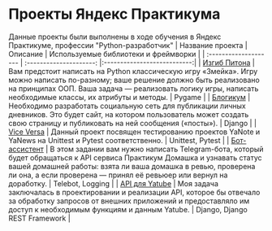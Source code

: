 # Проекты Яндекс Практикума
Данные проекты были выполнены в ходе обучения в Яндекс Практикуме, профессии "Python-разработчик"
| Название проекта | Описание | Используемые библиотеки и фреймворки |
| :-------------------- | :---------------------: |:---------------------------:|
| [Изгиб Питона](https://github.com/EmilDragunov/python-developer/tree/main/the-snake) | Вам предстоит написать на Python классическую игру «Змейка». Игру можно написать по-разному; ваше решение должно быть реализовано на принципах ООП. Ваша задача — реализовать логику игры, написать необходимые классы, их атрибуты и методы. | Pygame |
| [Блогикум](https://github.com/EmilDragunov/python-developer/tree/main/blogicum) | Необходимо разработать социальную сеть для публикации личных дневников. Это будет сайт, на котором пользователь может создать свою страницу и публиковать на ней сообщения («посты»). | Django |
| [Vice Versa](https://github.com/EmilDragunov/python-developer/tree/main/vice-versa) | Данный проект посвящен тестированию проектов YaNote и YaNews на Unittest и Pytest соответственно. | Unittest, Pytest |
| [Бот-ассистент](https://github.com/EmilDragunov/python-developer/tree/main/homework-bot) | В этом задании вам нужно написать Telegram-бота, который будет обращаться к API сервиса Практикум Домашка и узнавать статус вашей домашней работы: взята ли ваша домашка в ревью, проверена ли она, а если проверена — принял её ревьюер или вернул на доработку. | Telebot, Logging |
| [API для Yatube](https://github.com/EmilDragunov/python-developer/tree/main/api-yatube) | Моя задача заключалась в проектировании и реализации API, которое бы отвечало за обработку запросов от внешних приложений и предоставляло им доступ к необходимым функциям и данным Yatube. | Django, Django REST Framework |